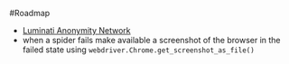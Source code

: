 #Roadmap
* [Luminati Anonymity Network](http://luminati.io)
* when a spider fails make available a screenshot of the browser in the failed state using ```webdriver.Chrome.get_screenshot_as_file()```
